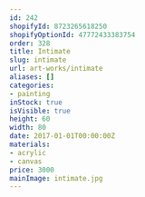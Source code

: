 ```yaml
---
id: 242
shopifyId: 8723265618250
shopifyOptionId: 47772433383754
order: 328
title: Intimate
slug: intimate
url: art-works/intimate
aliases: []
categories:
- painting
inStock: true
isVisible: true
height: 60
width: 80
date: 2017-01-01T00:00:00Z
materials:
- acrylic
- canvas
price: 3000
mainImage: intimate.jpg
---
```


